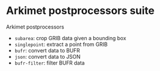 # Arkimet postprocessors suite

Arkimet postprocessors

- `subarea`: crop GRIB data given a bounding box
- `singlepoint`: extract a point from GRIB
- `bufr`: convert data to BUFR
- `json`: convert data to JSON
- `bufr-filter`: filter BUFR data
